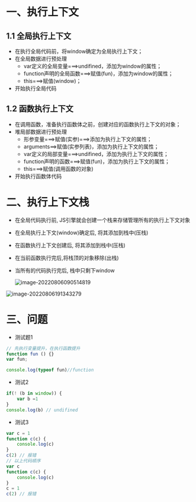 # 一、执行上下文

## 1.1 全局执行上下文

- 在执行全局代码前，将window确定为全局执行上下文；
- 在全局数据进行预处理
  - var定义的全局变量===>undifined，添加为window的属性；
  - function声明的全局函数===>赋值(fun)，添加为window的属性；
  - this===>赋值(window)；
- 开始执行全局代码

## 1.2 函数执行上下文

- 在调用函数，准备执行函数体之前，创建对应的函数执行上下文的对象；
- 堆局部数据进行预处理
  - 形参变量=\==>赋值(实参)===>添加为执行上下文的属性；
  - arguments==>赋值(实参列表)，添加为执行上下文的属性；
  - var定义的局部变量===>undifined，添加为执行上下文的属性；
  - function声明的函数===>赋值(fun)，添加为执行上下文的属性；
  - this===>赋值(调用函数的对象)
- 开始执行函数体代码 

# 二、执行上下文栈

- 在全局代码执行前, JS引擎就会创建一个栈来存储管理所有的执行上下文对象

- 在全局执行上下文(window)确定后, 将其添加到栈中(压栈)

- 在函数执行上下文创建后, 将其添加到栈中(压栈)

- 在当前函数执行完后,将栈顶的对象移除(出栈)

- 当所有的代码执行完后, 栈中只剩下window

  ![image-20220806090514819](E:/%E6%96%B0%E5%BB%BA%E6%96%87%E4%BB%B6%E5%A4%B9/%E5%89%8D%E7%AB%AF%E5%AD%A6%E4%B9%A0%E7%AC%94%E8%AE%B0/JS%E6%95%B4%E7%90%86%E6%96%87%E4%BB%B6/image-20220806090514819.png)

![image-20220806191343279](C:/Users/YK/AppData/Roaming/Typora/typora-user-images/image-20220806191343279.png)

# 三、问题

- 测试题1

```js
// 先执行变量提升，在执行函数提升
function fun () {}
var fun;

console.log(typeof fun)//function
```

- 测试2

```js
if(! (b in window)) {
	var b =1
}
console.log(b) // undifined
```

- 测试3

```js
var c = 1
function c(c) {
	console.log(c)
}
c(2) // 报错
// 以上代码顺序
var c 
function c(c) {
	console.log(c)
}
c = 1
c(2) // 报错
```